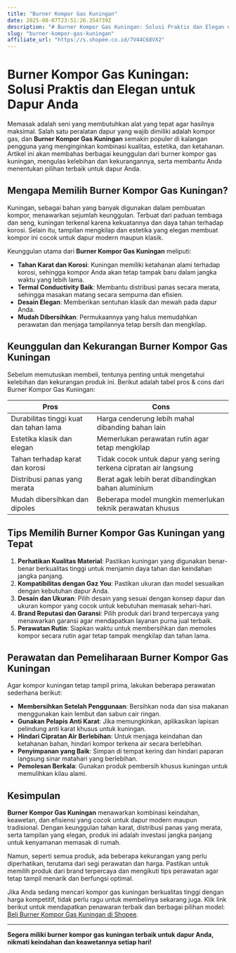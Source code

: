```yaml
---
title: "Burner Kompor Gas Kuningan"
date: 2025-08-07T23:51:26.354739Z
description: "# Burner Kompor Gas Kuningan: Solusi Praktis dan Elegan untuk Dapur Anda..."
slug: "burner-kompor-gas-kuningan"
affiliate_url: "https://s.shopee.co.id/7V44C68VX2"
---
```

# Burner Kompor Gas Kuningan: Solusi Praktis dan Elegan untuk Dapur Anda

Memasak adalah seni yang membutuhkan alat yang tepat agar hasilnya maksimal. Salah satu peralatan dapur yang wajib dimiliki adalah kompor gas, dan **Burner Kompor Gas Kuningan** semakin populer di kalangan pengguna yang menginginkan kombinasi kualitas, estetika, dan ketahanan. Artikel ini akan membahas berbagai keunggulan dari burner kompor gas kuningan, mengulas kelebihan dan kekurangannya, serta membantu Anda menentukan pilihan terbaik untuk dapur Anda.

## Mengapa Memilih Burner Kompor Gas Kuningan?

Kuningan, sebagai bahan yang banyak digunakan dalam pembuatan kompor, menawarkan sejumlah keunggulan. Terbuat dari paduan tembaga dan seng, kuningan terkenal karena kekuatannya dan daya tahan terhadap korosi. Selain itu, tampilan mengkilap dan estetika yang elegan membuat kompor ini cocok untuk dapur modern maupun klasik.

Keunggulan utama dari **Burner Kompor Gas Kuningan** meliputi:

- **Tahan Karat dan Korosi**: Kuningan memiliki ketahanan alami terhadap korosi, sehingga kompor Anda akan tetap tampak baru dalam jangka waktu yang lebih lama.
- **Termal Conductivity Baik**: Membantu distribusi panas secara merata, sehingga masakan matang secara sempurna dan efisien.
- **Desain Elegan**: Memberikan sentuhan klasik dan mewah pada dapur Anda.
- **Mudah Dibersihkan**: Permukaannya yang halus memudahkan perawatan dan menjaga tampilannya tetap bersih dan mengkilap.

## Keunggulan dan Kekurangan Burner Kompor Gas Kuningan

Sebelum memutuskan membeli, tentunya penting untuk mengetahui kelebihan dan kekurangan produk ini. Berikut adalah tabel pros & cons dari Burner Kompor Gas Kuningan:

| **Pros** | **Cons** |
|----------------------------|------------------------------|
| Durabilitas tinggi kuat dan tahan lama | Harga cenderung lebih mahal dibanding bahan lain |
| Estetika klasik dan elegan | Memerlukan perawatan rutin agar tetap mengkilap |
| Tahan terhadap karat dan korosi | Tidak cocok untuk dapur yang sering terkena cipratan air langsung |
| Distribusi panas yang merata | Berat agak lebih berat dibandingkan bahan aluminium |
| Mudah dibersihkan dan dipoles | Beberapa model mungkin memerlukan teknik perawatan khusus |

## Tips Memilih Burner Kompor Gas Kuningan yang Tepat

1. **Perhatikan Kualitas Material**: Pastikan kuningan yang digunakan benar-benar berkualitas tinggi untuk menjamin daya tahan dan keindahan jangka panjang.
2. **Kompatibilitas dengan Gaz You**: Pastikan ukuran dan model sesuaikan dengan kebutuhan dapur Anda.
3. **Desain dan Ukuran**: Pilih desain yang sesuai dengan konsep dapur dan ukuran kompor yang cocok untuk kebutuhan memasak sehari-hari.
4. **Brand Reputasi dan Garansi**: Pilih produk dari brand terpercaya yang menawarkan garansi agar mendapatkan layanan purna jual terbaik.
5. **Perawatan Rutin**: Siapkan waktu untuk membersihkan dan memoles kompor secara rutin agar tetap tampak mengkilap dan tahan lama.

## Perawatan dan Pemeliharaan Burner Kompor Gas Kuningan

Agar kompor kuningan tetap tampil prima, lakukan beberapa perawatan sederhana berikut:

- **Membersihkan Setelah Penggunaan**: Bersihkan noda dan sisa makanan menggunakan kain lembut dan sabun cair ringan.
- **Gunakan Pelapis Anti Karat**: Jika memungkinkan, aplikasikan lapisan pelindung anti karat khusus untuk kuningan.
- **Hindari Cipratan Air Berlebihan**: Untuk menjaga keindahan dan ketahanan bahan, hindari kompor terkena air secara berlebihan.
- **Penyimpanan yang Baik**: Simpan di tempat kering dan hindari paparan langsung sinar matahari yang berlebihan.
- **Pemolesan Berkala**: Gunakan produk pembersih khusus kuningan untuk memulihkan kilau alami.

## Kesimpulan

**Burner Kompor Gas Kuningan** menawarkan kombinasi keindahan, keawetan, dan efisiensi yang cocok untuk dapur modern maupun tradisional. Dengan keunggulan tahan karat, distribusi panas yang merata, serta tampilan yang elegan, produk ini adalah investasi jangka panjang untuk kenyamanan memasak di rumah.

Namun, seperti semua produk, ada beberapa kekurangan yang perlu diperhatikan, terutama dari segi perawatan dan harga. Pastikan untuk memilih produk dari brand terpercaya dan mengikuti tips perawatan agar tetap tampil menarik dan berfungsi optimal.

Jika Anda sedang mencari kompor gas kuningan berkualitas tinggi dengan harga kompetitif, tidak perlu ragu untuk membelinya sekarang juga. Klik link berikut untuk mendapatkan penawaran terbaik dan berbagai pilihan model: [Beli Burner Kompor Gas Kuningan di Shopee](https://s.shopee.co.id/7V44C68VX2).

---

**Segera miliki burner kompor gas kuningan terbaik untuk dapur Anda, nikmati keindahan dan keawetannya setiap hari!**
